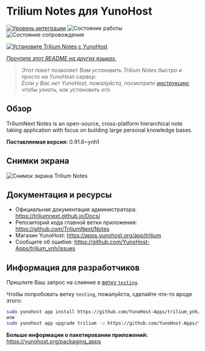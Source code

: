 <!--
Важно: этот README был автоматически сгенерирован <https://github.com/YunoHost/apps/tree/master/tools/readme_generator>
Он НЕ ДОЛЖЕН редактироваться вручную.
-->

# Trilium Notes для YunoHost

[![Уровень интеграции](https://apps.yunohost.org/badge/integration/trilium)](https://ci-apps.yunohost.org/ci/apps/trilium/)
![Состояние работы](https://apps.yunohost.org/badge/state/trilium)
![Состояние сопровождения](https://apps.yunohost.org/badge/maintained/trilium)

[![Установите Trilium Notes с YunoHost](https://install-app.yunohost.org/install-with-yunohost.svg)](https://install-app.yunohost.org/?app=trilium)

*[Прочтите этот README на других языках.](./ALL_README.md)*

> *Этот пакет позволяет Вам установить Trilium Notes быстро и просто на YunoHost-сервер.*  
> *Если у Вас нет YunoHost, пожалуйста, посмотрите [инструкцию](https://yunohost.org/install), чтобы узнать, как установить его.*

## Обзор

TriliumNext Notes is an open-source, cross-platform hierarchical note taking application with focus on building large personal knowledge bases.

**Поставляемая версия:** 0.91.6~ynh1

## Снимки экрана

![Снимок экрана Trilium Notes](./doc/screenshots/screenshot.png)

## Документация и ресурсы

- Официальная документация администратора: <https://triliumnext.github.io/Docs/>
- Репозиторий кода главной ветки приложения: <https://github.com/TriliumNext/Notes>
- Магазин YunoHost: <https://apps.yunohost.org/app/trilium>
- Сообщите об ошибке: <https://github.com/YunoHost-Apps/trilium_ynh/issues>

## Информация для разработчиков

Пришлите Ваш запрос на слияние в [ветку `testing`](https://github.com/YunoHost-Apps/trilium_ynh/tree/testing).

Чтобы попробовать ветку `testing`, пожалуйста, сделайте что-то вроде этого:

```bash
sudo yunohost app install https://github.com/YunoHost-Apps/trilium_ynh/tree/testing --debug
или
sudo yunohost app upgrade trilium -u https://github.com/YunoHost-Apps/trilium_ynh/tree/testing --debug
```

**Больше информации о пакетировании приложений:** <https://yunohost.org/packaging_apps>
